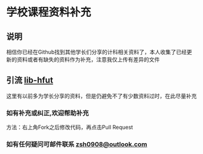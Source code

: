 # 学校课程资料补充
## 说明
相信你已经在Github找到其他学长们分享的计科相关资料了，本人收集了已经更新的资料或者有缺失的资料作为补充，注意我仅上传有差异的文件
## 引流 [lib-hfut](https://github.com/lib-hfut/lib-hfut)
这里有以前多为学长分享的资料，但是仍避免不了有少数资料过时，在此尽量补充
### 如有补充或纠正,欢迎帮助补充
方法：右上角Fork之后修改代码，再点击Pull Request
### 如有任何疑问可邮件联系 zsh0908@outlook.com
